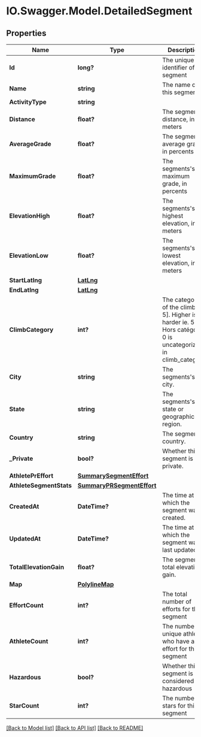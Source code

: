 # IO.Swagger.Model.DetailedSegment
## Properties

Name | Type | Description | Notes
------------ | ------------- | ------------- | -------------
**Id** | **long?** | The unique identifier of this segment | [optional] 
**Name** | **string** | The name of this segment | [optional] 
**ActivityType** | **string** |  | [optional] 
**Distance** | **float?** | The segment&#x27;s distance, in meters | [optional] 
**AverageGrade** | **float?** | The segment&#x27;s average grade, in percents | [optional] 
**MaximumGrade** | **float?** | The segments&#x27;s maximum grade, in percents | [optional] 
**ElevationHigh** | **float?** | The segments&#x27;s highest elevation, in meters | [optional] 
**ElevationLow** | **float?** | The segments&#x27;s lowest elevation, in meters | [optional] 
**StartLatlng** | [**LatLng**](LatLng.md) |  | [optional] 
**EndLatlng** | [**LatLng**](LatLng.md) |  | [optional] 
**ClimbCategory** | **int?** | The category of the climb [0, 5]. Higher is harder ie. 5 is Hors catégorie, 0 is uncategorized in climb_category. | [optional] 
**City** | **string** | The segments&#x27;s city. | [optional] 
**State** | **string** | The segments&#x27;s state or geographical region. | [optional] 
**Country** | **string** | The segment&#x27;s country. | [optional] 
**_Private** | **bool?** | Whether this segment is private. | [optional] 
**AthletePrEffort** | [**SummarySegmentEffort**](SummarySegmentEffort.md) |  | [optional] 
**AthleteSegmentStats** | [**SummaryPRSegmentEffort**](SummaryPRSegmentEffort.md) |  | [optional] 
**CreatedAt** | **DateTime?** | The time at which the segment was created. | [optional] 
**UpdatedAt** | **DateTime?** | The time at which the segment was last updated. | [optional] 
**TotalElevationGain** | **float?** | The segment&#x27;s total elevation gain. | [optional] 
**Map** | [**PolylineMap**](PolylineMap.md) |  | [optional] 
**EffortCount** | **int?** | The total number of efforts for this segment | [optional] 
**AthleteCount** | **int?** | The number of unique athletes who have an effort for this segment | [optional] 
**Hazardous** | **bool?** | Whether this segment is considered hazardous | [optional] 
**StarCount** | **int?** | The number of stars for this segment | [optional] 

[[Back to Model list]](../README.md#documentation-for-models) [[Back to API list]](../README.md#documentation-for-api-endpoints) [[Back to README]](../README.md)

